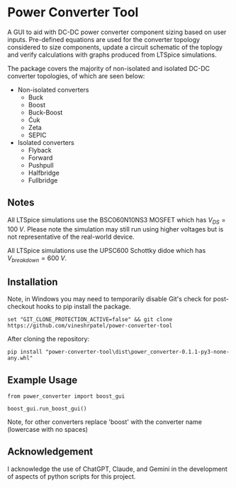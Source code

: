# Power Converter Tool

A GUI to aid with DC-DC power converter component sizing based on user inputs. Pre-defined equations are used for the converter topology considered to size components, update a circuit schematic of the toplogy and verify calculations with graphs produced from LTSpice simulations.

The package covers the majority of non-isolated and isolated DC-DC converter topologies, of which are seen below:
- Non-isolated converters 
    - Buck
    - Boost
    - Buck-Boost
    - Ćuk
    - Zeta
    - SEPIC
- Isolated converters
    - Flyback
    - Forward
    - Pushpull
    - Halfbridge
    - Fullbridge

## Notes

All LTSpice simulations use the BSC060N10NS3 MOSFET which has $V_{DS}=100\;V$. Please note the simulation may still run using higher voltages but is not representative of the real-world device.<br>

All LTSpice simulations use the UPSC600 Schottky didoe which has $V_{breakdown} = 600\;V$.


## Installation

Note, in Windows you may need to temporarily disable Git's check for post-checkout hooks to pip install the package.
```
set "GIT_CLONE_PROTECTION_ACTIVE=false" && git clone https://github.com/vineshrpatel/power-converter-tool
```

After cloning the repository:
```
pip install "power-converter-tool\dist\power_converter-0.1.1-py3-none-any.whl"
```

## Example Usage

```
from power_converter import boost_gui

boost_gui.run_boost_gui()
```

Note, for other converters replace 'boost' with the converter name (lowercase with no spaces)

## Acknowledgement

I acknowledge the use of ChatGPT, Claude, and Gemini in the development of aspects of python scripts for this project.